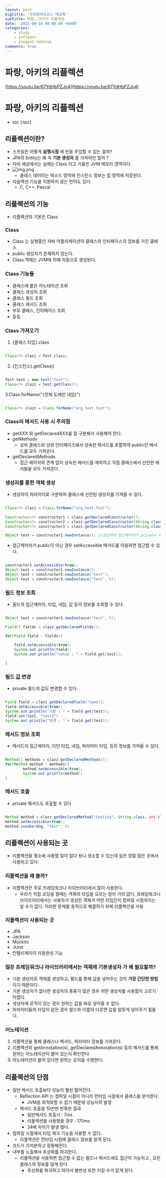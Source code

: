 ```yaml
---
layout: post
bigtitle: '우아한테크코스 테코톡'
subtitle: 파랑, 아키의 리플렉션
date: '2022-09-10 00:00:00 +0900'
categories:
    - study
    - inflearn
    - elegant-tekotok
comments: true
---
```


# 파랑, 아키의 리플렉션
[https://youtu.be/67YdHbPZJn4](https://youtu.be/67YdHbPZJn4)

# 파랑, 아키의 리플렉션
* toc
{:toc}

## 리플렉션이란?
+ 스프링은 어떻게 __실행시점__ 에 빈을 주입할 수 있는 걸까?
+ JPA의 Entity는 왜 꼭 __기본 생성자__ 를 가져야만 할까 ?
+ 자바 세상에서는 실체는 Class 이고 거울은 JVM 메모리 영역이다.
+ ![img.png](/assets/img/elegant-tekotok/reflection.png)
  + 클레스 데이터는 메소드 영역에 인스턴스 정보는 힙 영역에 저장된다.
+ 리슬렉션 기능을 지원하지 않는 언어도 있다.
  + C, C++, Pascal

## 리플렉션의 기능
+ 리플렉션의 기본은 Class
 

### Class
+ Class 는 실행중인 자바 어플리케이션의 클래스와 인터페이스의 정보를 가진 클래스
+ public 생성자가 존재하지 않는다.
+ Class 객체는 JVM에 의해 자동으로 생성된다.

### Class 기능들
+ 클래스에 붙은 어노테이션 조회
+ 클래스 생성자 조회
+ 클래스 필드 조회
+ 클래스 메서드 조회
+ 부모 클래스, 인터페이스 조회
+ 등등

### Class 가져오기

1. {클래스 타입}.class

~~~java

Class<?> clazz = Test.class; 

~~~

2. {인스턴스}.getClass()

~~~java

Test test = new test("test");
Class<?> clazz = test.getClass();

~~~

3.Class.forName("{전체 도메인 네임}")

~~~java

Class<?> clazz = Class.forName("org.test.Test");

~~~

### Class의 메서드 사용 시 주의점
+ getXXX 와 getDeclaredXXX를 잘 구분해서 사용해야 한다.
+ getMethods
  + 상위 클래스와 상위 인터페이스에서 상속한 메서드를 포함하여 public인 메서드를 모두 가져온다.
+ getDeclaredMethods
  + 접근 제어자와 관계 없이 상속한 메서드를 제외하고 직접 클래스에서 선언한 메서들을 모두 가져온다.


### 생성자를 통한 객체 생성 
+ 생성자의 파라미터로 구분하여 클래스에 선언된 생성자를 가져올 수 있다.

~~~java

Class<?> clazz = Class.forName("org.test.Test");
        
Constructor<?> constructor1 = clazz.getDeclaredConstructor();
Constructor<?> constructor2 = clazz.getDeclaredConstructor(String.class);
Constructor<?> constructor3 = clazz.getDeclaredConstructor(String.class, int.class);

Object test = constructor1.newInstance(); //생성자의 접근제어자가 private 라서 접근이 불가

~~~

+ 접근제어자가 public이 아닌 경우 setAccessible 메서드를 이용하면 접근할 수 있다.

~~~java

constructor1.setAccessible(true);
Object test = constructor1.newInstance();
Object test = constructor2.newInstance("test");
Object test = constructor3.newInstance("test", 5);

~~~

### 필드 정보 조회
+ 필드의 접근제어자, 타입, 네임, 값 등의 정보를 조회할 수 있다.

~~~java

Object test = constructor3.newInstance("test", 5);

Field[] fields = clazz.getDeclaredFields();

for(Field field : fields){

    field.setAccessible(true);
    System.out.println(field);
    System.out.println("value : " + field.get(test));
    
}

~~~

### 필드 값 변경
+ private 필드의 값도 변경할 수 있다.

~~~java

Field field = clazz.getDeclaredField("name");
field.setAccessible(true);
System.out.println("기존 : " + field.get(test));
field.set(test, "test2")
System.out.println("변경 : " + field.get(test));

~~~

### 메서드 정보 조회
+ 메서드의 접근제어자, 리턴 타입, 네임, 파라미터 타입, 등의 정보를 가져올 수 있다.

~~~java

Method[] methods = clazz.getDeclaredMethods();
for(Method method : methods){
        method.setAccessible(true);
        System.out.println(method);
}

~~~

### 메서드 호출
+ private 메서드도 호출할 수 있다.

~~~java

Method method = clazz.getDeclaredMethod("testing", String.class, int.class);
method.setAccessible(true);
method.invoke(dog, "test", 5)

~~~

## 리플렉션이 사용되는 곳
+ 리플렉션을 평소에 사용할 일이 없다 보니 생소할 수 있는데 실은 정말 많은 곳에서 사용되고 있다.

### 리플렉션을 왜 쓸까?
+ 리플렉션은 주로 프레임워크나 라이브러리에서 많이 사용한다.
  + 우리가 직접 코딩을 할때는 객체의 타입을 모르는 일이 거의 없다. 프레임워크나 라이브러리에서는 사용자가 생성한 객체가 어떤 타입인지 컴파일 시점까지는 알 수가 없다. 이러한 문제를 동적으로 해결하기 위해 리플렉션을 사용

### 리플렉션이 사용되는 곳
+ JPA
+ Jackson
+ Mockito
+ JUnit
+ 인텔리제이의 자동완성 기능

### 많은 프레임워크나 라이브러리에서는 객체에 __기본생성자__ 가 왜 필요할까?
+ 기본 생성자로 객체를 생성하고, 필드를 통해 값을 넣어주는 것이 __가장 간단한 방법__ 이기 때문이다.
+ 기본 생성자가 없다면 생성자의 종류가 많은 경우 어떤 생성자를 사용할지 고르기 어렵다.
+ 생성자에 로직이 있는 경우 원하는 값을 바로 넣어줄 수 없다.
+ 파라미터들의 타입이 같은 경우 필드와 이름이 다르면 값을 알맞게 넣어주기 힘들다.

### 어노테이션
1. 리플렉션을 통해 클래스나 메서드, 파라미터 정보를 가져온다.
2. 리플렉션의 getAnnotation(s), getDeclaredAnnotation(s) 등의 메서드를 통해 원하는 어노테이션이 붙어 있는지 확인한다. 
3. 어노테이션이 붙어 있다면 원하는 로직을 수행한다.

## 리플렉션의 단점
+ 일반 메서드 호출보다 성능이 훨씬 떨어진다.
  + Reflection API 는 컴파일 시점이 아니라 런타임 시점에서 클래스를 분석한다.
    + JVM을 최적화할 수 없기 때문에 성능저하 발생
  + 메서드 호출을 10만번 반혹한 결과
    + 일반메서드 호출시 : 7ms
    + 리플렉션을 사용했을 경우 : 170ms
    + 24배 차이가 발생 했다.
+ 컴파일 시점에서 타입 체크 기능을 사용할 수 없다.
  + 리플렉션은 런타임 시점에 클래스 정보를 알게 된다.
+ 코드가 지저분하고 장황해진다.
+ 내부를 노출해서 추상화를 파괴한다.
  + 리플렉션을 사용하면 접근할 수 없는 필드나 메서드에도 접근이 가능하고 , 모든 클래스의 정보를 알게 된다.
    + 추상화를 파괴하고 따라서 불변성 또한 지킬 수가 없게 된다.